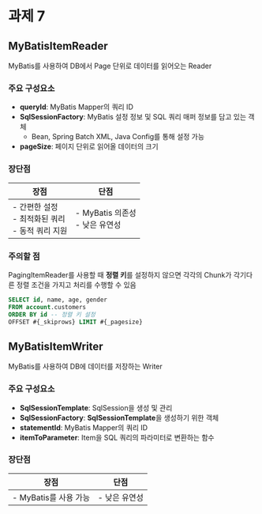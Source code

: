 # 과제 7

## MyBatisItemReader

MyBatis를 사용하여 DB에서 Page 단위로 데이터를 읽어오는 Reader

### 주요 구성요소

- **queryId**: MyBatis Mapper의 쿼리 ID
- **SqlSessionFactory**: MyBatis 설정 정보 및 SQL 쿼리 매퍼 정보를 담고 있는 객체
    - Bean, Spring Batch XML, Java Config를 통해 설정 가능
- **pageSize**: 페이지 단위로 읽어올 데이터의 크기

### 장단점

| 장점                                       | 단점                           |
|------------------------------------------|------------------------------|
| - 간편한 설정<br/> - 최적화된 쿼리 <br/> - 동적 쿼리 지원 | - MyBatis 의존성 <br/> - 낮은 유연성 |

### 주의할 점

PagingItemReader를 사용할 때 **정렬 키**를 설정하지 않으면 각각의 Chunk가 각기다른 정렬 조건을 가지고 처리를 수행할 수 있음

```sql
SELECT id, name, age, gender
FROM account.customers
ORDER BY id -- 정렬 키 설정
OFFSET #{_skiprows} LIMIT #{_pagesize}
```

## MyBatisItemWriter

MyBatis를 사용하여 DB에 데이터를 저장하는 Writer

### 주요 구성요소

- **SqlSessionTemplate**: SqlSession을 생성 및 관리
- **SqlSessionFactory**: **SqlSessionTemplate**을 생성하기 위한 객체
- **statementId**: MyBatis Mapper의 쿼리 ID
- **itemToParameter**: Item을 SQL 쿼리의 파라미터로 변환하는 함수

### 장단점

| 장점                    | 단점       |
|-----------------------|----------|
| - MyBatis를 사용 가능<br/> | - 낮은 유연성 |
